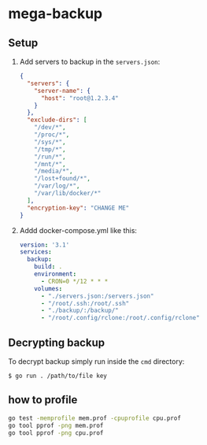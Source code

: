 # mega-backup

## Setup
1. Add servers to backup in the `servers.json`:
    ```json
    {
      "servers": {
        "server-name": {
          "host": "root@1.2.3.4"
        }
      },
      "exclude-dirs": [
        "/dev/*",
        "/proc/*",
        "/sys/*",
        "/tmp/*",
        "/run/*",
        "/mnt/*",
        "/media/*",
        "/lost+found/*",
        "/var/log/*",
        "/var/lib/docker/*"
      ],
      "encryption-key": "CHANGE ME"
    }
    ```
2. Addd docker-compose.yml like this:
    ```yaml
    version: '3.1'
    services:
      backup:
        build: .
        environment:
          - CRON=0 */12 * * *
        volumes:
          - "./servers.json:/servers.json"
          - "/root/.ssh:/root/.ssh"
          - "./backup/:/backup/"
          - "/root/.config/rclone:/root/.config/rclone"
    ```
   
## Decrypting backup
To decrypt backup simply run inside the `cmd` directory:
```
$ go run . /path/to/file key
```

## how to profile
```bash
go test -memprofile mem.prof -cpuprofile cpu.prof
go tool pprof -png mem.prof
go tool pprof -png cpu.prof
```